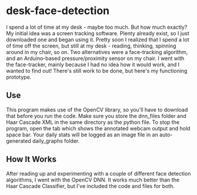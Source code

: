 # desk-face-detection
I spend a lot of time at my desk - maybe too much. But how much exactly? My initial idea was a screen tracking software. Plenty already exist, so I just downloaded one and began using it. Pretty soon I realized that I spend a lot of time off the screen, but still at my desk - reading, thinking, spinning around in my chair, so on. Two alternatives were a face-tracking algorithm, and an Arduino-based pressure/proximity sensor on my chair. I went with the face-tracker, mainly because I had no idea how it would work, and I wanted to find out! There's still work to be done, but here's my functioning prototype.
## Use
This program makes use of the OpenCV library, so you'll have to download that before you run the code. Make sure you store the dnn_files folder and Haar Cascade XML in the same directory as the python file. To stop the program, open the tab which shows the annotated webcam output and hold space bar. Your daily stats will be logged as an image file in an auto-generated daily_graphs folder.
## How It Works
After reading up and experimenting with a couple of different face detection algorithms, I went with the OpenCV DNN. It works much better than the Haar Cascade Classifier, but I've included the code and files for both.
